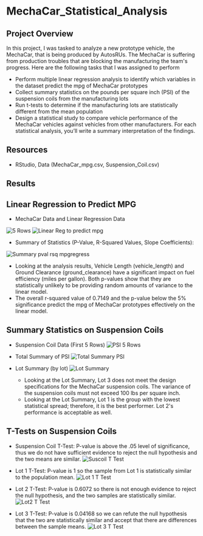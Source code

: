 # MechaCar_Statistical_Analysis

## Project Overview
In this project, I was tasked to analyze a new prototype vehicle, the MechaCar, that is being produced by AutosRUs. The MechaCar is suffering from production troubles that are blocking the manufacturing the team's progress. Here are the following tasks that I was assigned to perform

  - Perform multiple linear regression analysis to identify which variables in the dataset predict the mpg of MechaCar prototypes
  - Collect summary statistics on the pounds per square inch (PSI) of the suspension coils from the manufacturing lots
  - Run t-tests to determine if the manufacturing lots are statistically different from the mean population
  - Design a statistical study to compare vehicle performance of the MechaCar vehicles against vehicles from other manufacturers. For each statistical analysis, you’ll   write a summary interpretation of the findings.

## Resources
- RStudio, Data (MechaCar_mpg.csv, Suspension_Coil.csv)

## Results 

## Linear Regression to Predict MPG

- MechaCar Data and Linear Regression Data

![5 Rows](https://user-images.githubusercontent.com/102476861/177812196-e0277943-4227-44b3-a6a4-75878d38fcc8.png)
![Linear Reg to predict mpg](https://user-images.githubusercontent.com/102476861/177812421-852fd19c-f3f3-42ae-83c2-7ee05bb5234f.png)

- Summary of Statistics (P-Value, R-Squared Values, Slope Coefficients):

![Summary pval rsq mpgregress](https://user-images.githubusercontent.com/102476861/177812599-c8371f4f-8813-4b85-b4f1-992044e5756b.png)

  - Looking at the analysis results, Vehicle Length (vehicle_length) and Ground Clearance (ground_clearance) have a significant impact on fuel efficiency (miles per gallon). Both p-values show that they are statistically unlikely to be providing random amounts of variance to the linear model. 
  - The overall r-squared value of 0.7149 and the p-value below the 5% significance predict the mpg of MechaCar prototypes effectively on the linear model. 

## Summary Statistics on Suspension Coils

- Suspension Coil Data (First 5 Rows)
![PSI 5 Rows](https://user-images.githubusercontent.com/102476861/177818202-4a631c7d-c00e-4442-bdc7-787e9a075a2c.png)

- Total Summary of PSI
![Total Summary PSI](https://user-images.githubusercontent.com/102476861/177818266-226840bd-27b8-4b4a-8e5c-1361ea3390b1.png)

- Lot Summary (by lot)
![Lot Summary](https://user-images.githubusercontent.com/102476861/177818312-45e553e1-36f0-4734-ac20-0c8f93ef4e9d.png)

  - Looking at the Lot Summary, Lot 3 does not meet the design specifications for the MechaCar suspension coils. The variance of the suspension coils must not exceed 100 lbs per square inch.
  - Looking at the Lot Summary, Lot 1 is the group with the lowest statistical spread; therefore, it is the best performer. Lot 2's performance is acceptable as well.
  
## T-Tests on Suspension Coils

- Suspension Coil T-Test: P-value is above the .05 level of significance, thus we do not have sufficient evidence to reject the null hypothesis and the two means are similar.
![Suscoil T Test](https://user-images.githubusercontent.com/102476861/177820433-407e0336-a0fe-40dd-b604-15a40df08d78.png)


- Lot 1 T-Test: P-value is 1 so the sample from Lot 1 is statistically similar to the population mean.
![Lot 1 T Test](https://user-images.githubusercontent.com/102476861/177820457-f7b4ae4f-3ef3-49eb-8c1a-47ae82fc19af.png)

- Lot 2 T-Test: P-value is 0.6072 so there is not enough evidence to reject the null hypothesis, and the two samples are statistically similar.
![Lot2 T Test](https://user-images.githubusercontent.com/102476861/177821009-7092574e-9f21-4bea-950f-9290c8758284.png)

- Lot 3 T-Test: P-value is 0.04168 so we can refute the null hypothesis that the two are statistically similar and accept that there are differences between the sample means. 
![Lot 3 T Test](https://user-images.githubusercontent.com/102476861/177820499-0fd2cdd3-60d2-4c1f-bf4b-eac7efcc3198.png)
